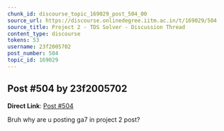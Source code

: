 ```yaml
---
chunk_id: discourse_topic_169029_post_504_00
source_url: https://discourse.onlinedegree.iitm.ac.in/t/169029/504
source_title: Project 2 - TDS Solver - Discussion Thread
content_type: discourse
tokens: 53
username: 23f2005702
post_number: 504
topic_id: 169029
---
```


## Post #504 by 23f2005702

**Direct Link**: [Post #504](https://discourse.onlinedegree.iitm.ac.in/t/169029/504)

Bruh why are u posting ga7 in project 2 post?
